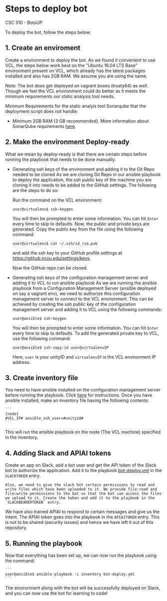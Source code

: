 # Steps to deploy bot
CSC 510 - BotsUP

To deploy the bot, follow the steps below:

## 1. Create an enviroment

Create a environment to deploy the bot. As we found it convenient to use VCL, the steps below work best on the "Ubuntu 16.04 LTS Base" environment present on VCL, which already has the latest packages installed and also has 2GB RAM. We assume you are using the same. 

Note: The bot does get deployed on vagrant boxes (trusty64) as well. Though we feel the VCL environment could do better as it meets the minimum requirements our static analysis tool needs.

Minimum Requirements for the static analyis tool Sonarqube that the deployment script does not handle:
- Minimum 2GB RAM (3 GB recommended). 
More information about SonarQube requirements [here](https://docs.sonarqube.org/display/SONAR/Requirements).

## 2. Make the environment Deploy-ready

What we mean by deploy-ready is that there are certain steps before running the playbook that needs to be done manually.

* Generating ssh keys of the environment and adding it to the Git Repo needed to be cloned
    As we are cloning Git Repo in our ansible playbook to deploy the application, the ssh public key of the machine you are cloning it into needs to be added to the GitHub settings. The following are the steps to do so:
    

    Run the command on the VCL environment:

    ```
    user@virtualenv$ ssh-keygen
    ```

    You will then be prompted to enter some information. You can hit `Enter` every time to skip to defaults. Now, the public and private keys are generated. Copy the public key from the file using the following command:

    ```
    user@virtualenv$ cat ~/.ssh/id_rsa.pub
    ```

    and add the ssh key to your GitHub profile settings at https://github.ncsu.edu/settings/keys.

    Now the GitHub repo can be cloned.

* Generating ssh keys of the configuration management server and adding it to VCL to run ansible playbook
    As we are running the ansible playbook from a Configuration Management Server (ansible deployed on say a vagrant env), we need to authorize this configuration management server to connect to the VCL environment. This can be achieved by creating the ssh public key of the configuration management server and adding it to VCL using the following commands:

    ```
    user@ansible$ ssh-keygen
    ```

    You will then be prompted to enter some information. You can hit `Enter` every time to skip to defaults.
    To add the generated private key to VCL, use the following command:

    ```
    user@ansible$ ssh-copy-id user@virtualenvIP
    ```

    Here, `user` is your unityID and `virtualenvIP` is the VCL environment IP address.  
    

## 3. Create inventory file

   You need to have ansible installed on the configuration management server before running the playbook. Click [here](https://github.com/CSC-DevOps/CM/blob/master/Ansible.md) for instructions.
    Once you have ansible installed, make an inventory file having the following contents:  

    ```
    [node]
    #VCL_IP# ansible_ssh_user=#unityid#
    ```
      
   This will run the ansible playbook on the node (The VCL machine) specified in the inventory.

## 4. Adding Slack and APIAI tokens

   Create an app on Slack, add a bot user and get the API token of the Slack bot to authorize the application. Add it to the playbook [bot-deploy.yml](bot-deploy.yml) in the `SLACKTOKEN` entry.

    Also, we need to give the slack bot certain permissions to read and write files which have been uploaded to it. We provide file:read and file:write permissions to the bot so that the bot can access the files we upload to it. Create the token and add it to the playbook in the `SLACKBEARERTOKEN` entry.

   We have also trained APIAI to respond to certain messages and give us the intent. The APIAI token goes into the playbook in the `APIAITOKEN` entry. This is not to be shared (security issues) and hence we have left it out of this repository.

## 5. Running the playbook

   Now that everything has been set up, we can now run the playbook using the command:

    ```
    user@ansible$ ansible-playbook -i inventory bot-deploy.yml
    ```

   The environment along with the bot will be successfully deployed on Slack, and you can now use the bot for learning to code!
